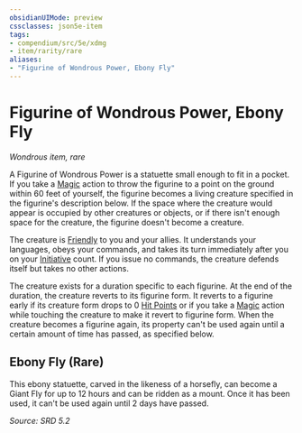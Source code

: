 ```yaml
---
obsidianUIMode: preview
cssclasses: json5e-item
tags:
- compendium/src/5e/xdmg
- item/rarity/rare
aliases: 
- "Figurine of Wondrous Power, Ebony Fly"
---
```

# Figurine of Wondrous Power, Ebony Fly
*Wondrous item, rare*  


A Figurine of Wondrous Power is a statuette small enough to fit in a pocket. If you take a [Magic](rules/actions.md#Magic) action to throw the figurine to a point on the ground within 60 feet of yourself, the figurine becomes a living creature specified in the figurine's description below. If the space where the creature would appear is occupied by other creatures or objects, or if there isn't enough space for the creature, the figurine doesn't become a creature.

The creature is [Friendly](rules/variant-rules/friendly-attitude-xphb.md) to you and your allies. It understands your languages, obeys your commands, and takes its turn immediately after you on your [Initiative](rules/variant-rules/initiative-xphb.md) count. If you issue no commands, the creature defends itself but takes no other actions.

The creature exists for a duration specific to each figurine. At the end of the duration, the creature reverts to its figurine form. It reverts to a figurine early if its creature form drops to 0 [Hit Points](rules/variant-rules/hit-points-xphb.md) or if you take a [Magic](rules/actions.md#Magic) action while touching the creature to make it revert to figurine form. When the creature becomes a figurine again, its property can't be used again until a certain amount of time has passed, as specified below.

## Ebony Fly (Rare)

This ebony statuette, carved in the likeness of a horsefly, can become a Giant Fly for up to 12 hours and can be ridden as a mount. Once it has been used, it can't be used again until 2 days have passed.

*Source: SRD 5.2*